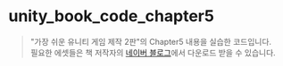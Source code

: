 # unity_book_code_chapter5

> "가장 쉬운 유니티 게임 제작 2판"의 Chapter5 내용을 실습한 코드입니다.\
> 필요한 에셋들은 책 저작자의 [네이버 블로그](https://blog.naver.com/kimluxx/223009742023)에서 다운로드 받을 수 있습니다.

